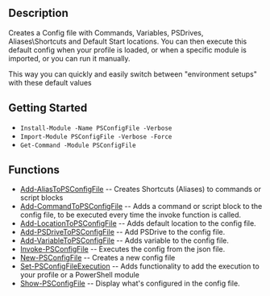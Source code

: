## Description
Creates a Config file with Commands, Variables, PSDrives, Aliases\Shortcuts and Default Start locations.
You can then execute this default config when your profile is loaded, or when a specific module is imported, or you can run it manually.

This way you can quickly and easily switch between "environment setups" with these default values

## Getting Started
- `Install-Module -Name PSConfigFile -Verbose`
- `Import-Module PSConfigFile -Verbose -Force`
- `Get-Command -Module PSConfigFile`

## Functions
- [Add-AliasToPSConfigFile](Add-AliasToPSConfigFile.md) -- Creates Shortcuts (Aliases) to commands or script blocks
- [Add-CommandToPSConfigFile](Add-CommandToPSConfigFile.md) -- Adds a command or script block to the config file, to be executed every time the invoke function is called.
- [Add-LocationToPSConfigFile](Add-LocationToPSConfigFile.md) -- Adds default location to the config file.
- [Add-PSDriveToPSConfigFile](Add-PSDriveToPSConfigFile.md) -- Add PSDrive to the config file.
- [Add-VariableToPSConfigFile](Add-VariableToPSConfigFile.md) -- Adds variable to the config file.
- [Invoke-PSConfigFile](Invoke-PSConfigFile.md) -- Executes the config from the json file.
- [New-PSConfigFile](New-PSConfigFile.md) -- Creates a new config file
- [Set-PSConfigFileExecution](Set-PSConfigFileExecution.md) -- Adds functionality to add the execution to your profile or a PowerShell module
- [Show-PSConfigFile](Show-PSConfigFile.md) -- Display what's configured in the config file.


